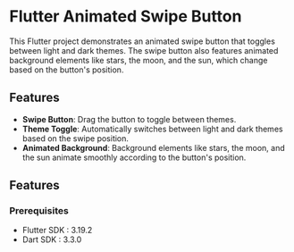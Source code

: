 # Flutter Animated Swipe Button

This Flutter project demonstrates an animated swipe button that toggles between light and dark themes. The swipe button also features animated background elements like stars, the moon, and the sun, which change based on the button's position.

## Features

- **Swipe Button**: Drag the button to toggle between themes.
- **Theme Toggle**: Automatically switches between light and dark themes based on the swipe position.
- **Animated Background**: Background elements like stars, the moon, and the sun animate smoothly according to the button's position.

## Features
### Prerequisites

- Flutter SDK : 3.19.2
- Dart SDK : 3.3.0
